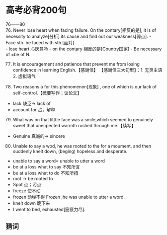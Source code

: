 # 高考必背200句
76——80  
76. Never lose heart when facing failure. On the contary[相反的是], it is of necessity to analyze[分析] its cause and find out our weakness[弱点].
    - Face sth. be faced with sth.[面对]  
    - lose heart 心灰意冷
    - on the contary 相反的是[Country国家]
    - Be necessary of =be of N.

77. It is encouragement and patience that prevent me from losing confidence in learning English.【感谢信】
   【感谢信三大句型】：1. 无灵主语 2. 虚拟语气

78. Two reasons   a for this phenomenon[现象] , one of which is our lack of self-control.【概要写作；议论文】
   - lack 缺乏-> lack of
   - account for 占，解释. 

79. What was on that litttle face was a smile,which seemed to genuinely sweet that unecpected warmth  rushed through me.【续写】
   - Genuine 真诚的-> sincere 

80. Unable to say a wod, he was rooted to the  for a moument, and then suddenly knelt down, (beging) hopeless and desperate.
   - unable to say a word= unable to utter a word
   - be at a loss what to say 不知所言
   - be at a loss what to do 不知所措
   - root -> be rooted to
   - Spot 点；污点
   - freeze 使不动
   - frozen 动弹不得 Frozen ,he was unable to utter a word.
   - knelt down 跪下来 
   - I went to bed, exhausted[筋疲力尽].

## 猜词
